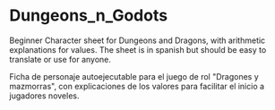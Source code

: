 # Dungeons_n_Godots
Beginner Character sheet for Dungeons and Dragons, with arithmetic explanations for values.
The sheet is in spanish but should be easy to translate or use for anyone.

Ficha de personaje autoejecutable para el juego de rol "Dragones y mazmorras",
con explicaciones de los valores para facilitar el inicio a jugadores noveles.
